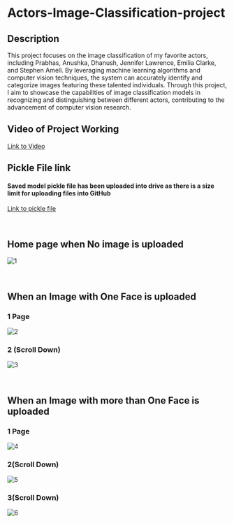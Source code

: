 # Actors-Image-Classification-project

## Description

This project focuses on the image classification of my favorite actors, including Prabhas, Anushka, Dhanush, Jennifer Lawrence, Emilia Clarke, and Stephen Amell. By leveraging machine learning algorithms and computer vision techniques, the system can accurately identify and categorize images featuring these talented individuals. Through this project, I aim to showcase the capabilities of image classification models in recognizing and distinguishing between different actors, contributing to the advancement of computer vision research.


## Video of Project Working
[Link to Video](https://drive.google.com/file/d/10PXfhcs0d6CsrKZY57AYtO0B8wD6HhcB/view?usp=sharing)




## Pickle File link
#### Saved model pickle file has been uploaded into drive as there is a size limit for uploading files into GitHub
[Link to pickle file](https://drive.google.com/file/d/1q03tPi2UtUAGvBOzcl5f_mWilA941cLH/view?usp=sharing)

<br>

## Home page when No image is uploaded

![1](https://github.com/udaykiran-91/Actors-Image-Classification-project/assets/127354822/7c09e511-6004-40f8-b39e-e1dc7897de50)

<br>

## When an Image with One Face is uploaded

### 1 Page

![2](https://github.com/udaykiran-91/Actors-Image-Classification-project/assets/127354822/f98105c4-0d48-4690-8acb-cdd8c5c3fe42)



### 2 (Scroll Down)

![3](https://github.com/udaykiran-91/Actors-Image-Classification-project/assets/127354822/ae3c4a07-89a8-4133-b3d4-a317fca0f189)

<br>

## When an Image with more than One Face is uploaded
### 1 Page

![4](https://github.com/udaykiran-91/Actors-Image-Classification-project/assets/127354822/0fdc2787-c82e-4357-9a31-ad26e45ee876)


### 2(Scroll Down)

![5](https://github.com/udaykiran-91/Actors-Image-Classification-project/assets/127354822/8b0ad804-067b-484b-a40c-a6c94c346627)



### 3(Scroll Down)

![6](https://github.com/udaykiran-91/Actors-Image-Classification-project/assets/127354822/981446a8-2dce-431e-85f2-05fe52c2f31a)
